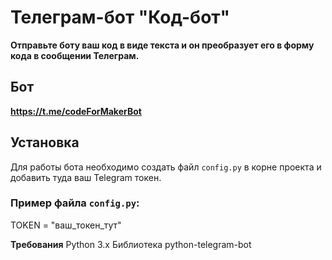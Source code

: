 # Телеграм-бот "Код-бот" 

**Отправьте боту ваш код в виде текста и он преобразует его в форму кода в сообщении Телеграм.**

## Бот
**https://t.me/codeForMakerBot**

## Установка

Для работы бота необходимо создать файл `config.py` в корне проекта и добавить туда ваш Telegram токен.

### Пример файла `config.py`:
TOKEN = "ваш_токен_тут"

**Требования**
Python 3.x
Библиотека python-telegram-bot
